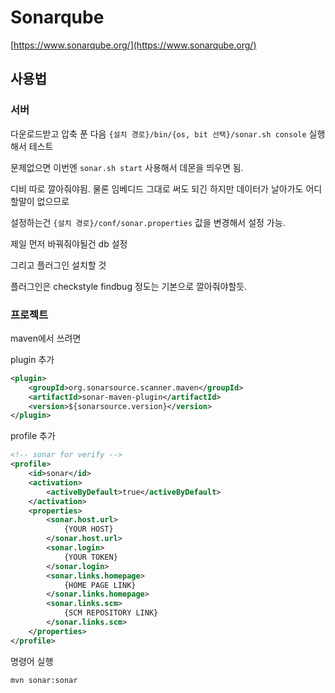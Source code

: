 # Sonarqube

[https://www.sonarqube.org/](https://www.sonarqube.org/)



## 사용법

### 서버

다운로드받고 압축 푼 다음 `{설치 경로}/bin/{os, bit 선택}/sonar.sh console` 실행해서 테스트

문제없으면 이번엔 `sonar.sh start` 사용해서 데몬을 띄우면 됨.



디비 따로 깔아줘야됨. 물론 임베디드 그대로 써도 되긴 하지만 데이터가 날아가도 어디 할말이 없으므로

설정하는건 `{설치 경로}/conf/sonar.properties` 값을 변경해서 설정 가능.

제일 먼저 바꿔줘야될건 db 설정



그리고 플러그인 설치할 것

플러그인은 checkstyle findbug 정도는 기본으로 깔아줘야할듯. 



### 프로젝트

maven에서 쓰려면

plugin 추가

```xml
<plugin>
    <groupId>org.sonarsource.scanner.maven</groupId>
    <artifactId>sonar-maven-plugin</artifactId>
    <version>${sonarsource.version}</version>
</plugin>
```

profile 추가

```xml
<!-- sonar for verify -->
<profile>
    <id>sonar</id>
    <activation>
        <activeByDefault>true</activeByDefault>
    </activation>
    <properties>
        <sonar.host.url>
            {YOUR HOST}
        </sonar.host.url>
        <sonar.login>
            {YOUR TOKEN}
        </sonar.login>
        <sonar.links.homepage>
            {HOME PAGE LINK}
        </sonar.links.homepage>
        <sonar.links.scm>
            {SCM REPOSITORY LINK}
        </sonar.links.scm>
    </properties>
</profile>
```

명령어 실행

`mvn sonar:sonar`

